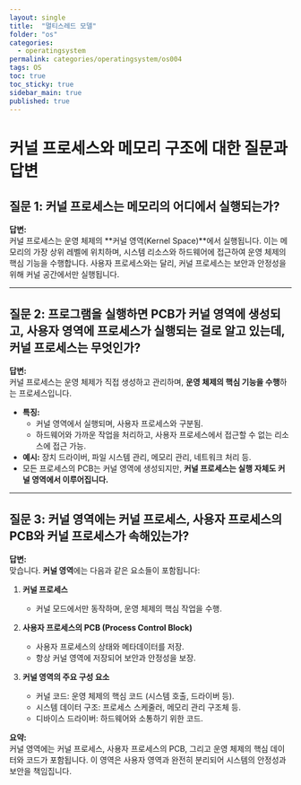```yaml
---
layout: single
title:  "멀티스레드 모델"
folder: "os"
categories:
  - operatingsystem
permalink: categories/operatingsystem/os004
tags: OS
toc: true
toc_sticky: true
sidebar_main: true
published: true
---
```


# 커널 프로세스와 메모리 구조에 대한 질문과 답변

## 질문 1: 커널 프로세스는 메모리의 어디에서 실행되는가?
**답변:**  
커널 프로세스는 운영 체제의 **커널 영역(Kernel Space)**에서 실행됩니다. 이는 메모리의 가장 상위 레벨에 위치하며, 시스템 리소스와 하드웨어에 접근하여 운영 체제의 핵심 기능을 수행합니다. 사용자 프로세스와는 달리, 커널 프로세스는 보안과 안정성을 위해 커널 공간에서만 실행됩니다.

---

## 질문 2: 프로그램을 실행하면 PCB가 커널 영역에 생성되고, 사용자 영역에 프로세스가 실행되는 걸로 알고 있는데, 커널 프로세스는 무엇인가?
**답변:**  
커널 프로세스는 운영 체제가 직접 생성하고 관리하며, **운영 체제의 핵심 기능을 수행**하는 프로세스입니다.  
- **특징:**
  - 커널 영역에서 실행되며, 사용자 프로세스와 구분됨.
  - 하드웨어와 가까운 작업을 처리하고, 사용자 프로세스에서 접근할 수 없는 리소스에 접근 가능.
- **예시:** 장치 드라이버, 파일 시스템 관리, 메모리 관리, 네트워크 처리 등.
- 모든 프로세스의 PCB는 커널 영역에 생성되지만, **커널 프로세스는 실행 자체도 커널 영역에서 이루어집니다.**

---

## 질문 3: 커널 영역에는 커널 프로세스, 사용자 프로세스의 PCB와 커널 프로세스가 속해있는가?
**답변:**  
맞습니다. **커널 영역**에는 다음과 같은 요소들이 포함됩니다:

1. **커널 프로세스**  
   - 커널 모드에서만 동작하며, 운영 체제의 핵심 작업을 수행.

2. **사용자 프로세스의 PCB (Process Control Block)**  
   - 사용자 프로세스의 상태와 메타데이터를 저장.
   - 항상 커널 영역에 저장되어 보안과 안정성을 보장.

3. **커널 영역의 주요 구성 요소**  
   - 커널 코드: 운영 체제의 핵심 코드 (시스템 호출, 드라이버 등).  
   - 시스템 데이터 구조: 프로세스 스케줄러, 메모리 관리 구조체 등.  
   - 디바이스 드라이버: 하드웨어와 소통하기 위한 코드.

**요약:**  
커널 영역에는 커널 프로세스, 사용자 프로세스의 PCB, 그리고 운영 체제의 핵심 데이터와 코드가 포함됩니다. 이 영역은 사용자 영역과 완전히 분리되어 시스템의 안정성과 보안을 책임집니다.
